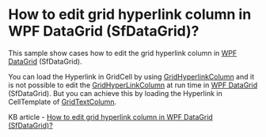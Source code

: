 # How to edit grid hyperlink column in WPF DataGrid (SfDataGrid)?

This sample show cases how to edit the grid hyperlink column in [WPF DataGrid](https://www.syncfusion.com/wpf-controls/datagrid) (SfDataGrid).

You can load the Hyperlink in GridCell by using [GridHyperlinkColumn](https://help.syncfusion.com/cr/wpf/Syncfusion.UI.Xaml.Grid.GridHyperlinkColumn.html) and it is not possible to edit the [GridHyperLinkColumn](https://help.syncfusion.com/cr/wpf/Syncfusion.UI.Xaml.Grid.GridHyperlinkColumn.html) at run time in [WPF DataGrid](https://www.syncfusion.com/wpf-controls/datagrid) (SfDataGrid). But you can achieve this by loading the Hyperlink in CellTemplate of [GridTextColumn](https://help.syncfusion.com/cr/wpf/Syncfusion.UI.Xaml.Grid.GridTextColumn.html).

KB article - [How to edit grid hyperlink column in WPF DataGrid (SfDataGrid)?](https://www.syncfusion.com/kb/6770/how-to-edit-gridhyperlinkcolumn-in-wpf-datagrid-sfdatagrid)
